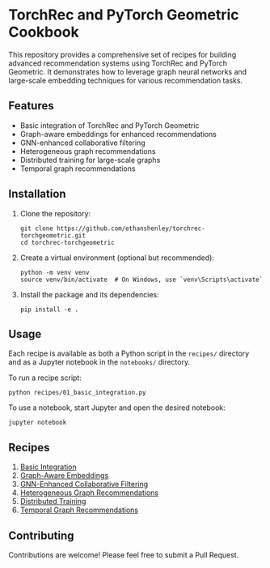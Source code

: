 # TorchRec and PyTorch Geometric Cookbook

This repository provides a comprehensive set of recipes for building advanced recommendation systems using TorchRec and PyTorch Geometric. It demonstrates how to leverage graph neural networks and large-scale embedding techniques for various recommendation tasks.

## Features

- Basic integration of TorchRec and PyTorch Geometric
- Graph-aware embeddings for enhanced recommendations
- GNN-enhanced collaborative filtering
- Heterogeneous graph recommendations
- Distributed training for large-scale graphs
- Temporal graph recommendations

## Installation

1. Clone the repository:
   ```
   git clone https://github.com/ethanshenley/torchrec-torchgeometric.git
   cd torchrec-torchgeometric
   ```

2. Create a virtual environment (optional but recommended):
   ```
   python -m venv venv
   source venv/bin/activate  # On Windows, use `venv\Scripts\activate`
   ```

3. Install the package and its dependencies:
   ```
   pip install -e .
   ```

## Usage

Each recipe is available as both a Python script in the `recipes/` directory and as a Jupyter notebook in the `notebooks/` directory.

To run a recipe script:
```
python recipes/01_basic_integration.py
```

To use a notebook, start Jupyter and open the desired notebook:
```
jupyter notebook
```

## Recipes

1. [Basic Integration](notebooks/01_basic_integration.ipynb)
2. [Graph-Aware Embeddings](notebooks/02_graph_aware_embeddings.ipynb)
3. [GNN-Enhanced Collaborative Filtering](notebooks/03_gnn_enhanced_collab_filter.ipynb)
4. [Heterogeneous Graph Recommendations](notebooks/04_heterogeneous_graph_recommendations.ipynb)
5. [Distributed Training](notebooks/05_distributed_training.ipynb)
6. [Temporal Graph Recommendations](notebooks/06_temporal_graph_recommendations.ipynb)

## Contributing

Contributions are welcome! Please feel free to submit a Pull Request.
